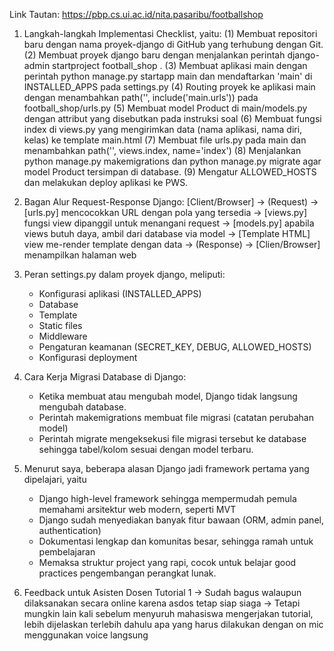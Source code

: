 Link Tautan: https://pbp.cs.ui.ac.id/nita.pasaribu/footballshop

1. Langkah-langkah Implementasi Checklist, yaitu:
    (1) Membuat repositori baru dengan nama proyek-django di GitHub yang terhubung dengan Git.
    (2) Membuat proyek django baru dengan menjalankan perintah django-admin startproject football_shop .
    (3) Membuat aplikasi main dengan perintah python manage.py startapp main dan mendaftarkan 'main' di INSTALLED_APPS pada settings.py
    (4) Routing proyek ke aplikasi main dengan menambahkan path('', include('main.urls')) pada football_shop/urls.py
    (5) Membuat model Product di main/models.py dengan attribut yang disebutkan pada instruksi soal
    (6) Membuat fungsi index di views.py yang mengirimkan data (nama aplikasi, nama diri, kelas) ke template main.html
    (7) Membuat file urls.py pada main dan menambahkan path('', views.index, name='index')
    (8) Menjalankan python manage.py makemigrations dan python manage.py migrate agar model Product tersimpan di database.
    (9) Mengatur ALLOWED_HOSTS dan melakukan deploy aplikasi ke PWS.

2. Bagan Alur Request-Response Django:
    [Client/Browser] -> (Request) -> [urls.py] mencocokkan URL dengan pola yang tersedia -> [views.py] fungsi view dipanggil untuk menangani request -> [models.py] apabila views butuh daya, ambil dari database via model -> [Template HTML] view me-render template dengan data -> (Response) -> [Clien/Browser] menampilkan halaman web

3. Peran settings.py dalam proyek django, meliputi:
    - Konfigurasi aplikasi (INSTALLED_APPS)
    - Database
    - Template
    - Static files
    - Middleware
    - Pengaturan keamanan (SECRET_KEY, DEBUG, ALLOWED_HOSTS)
    - Konfigurasi deployment

4. Cara Kerja Migrasi Database di Django:
    - Ketika membuat atau mengubah model, Django tidak langsung mengubah database.
    - Perintah makemigrations membuat file migrasi (catatan perubahan model)
    - Perintah migrate mengeksekusi file migrasi tersebut ke database sehingga tabel/kolom sesuai dengan model terbaru.

5. Menurut saya, beberapa alasan Django jadi framework pertama yang dipelajari, yaitu
    - Django high-level framework sehingga mempermudah pemula memahami arsitektur web modern, seperti MVT
    - Django sudah menyediakan banyak fitur bawaan (ORM, admin panel, authentication)
    - Dokumentasi lengkap dan komunitas besar, sehingga ramah untuk pembelajaran
    - Memaksa struktur project yang rapi, cocok untuk belajar good practices pengembangan perangkat lunak.

6. Feedback untuk Asisten Dosen Tutorial 1
    -> Sudah bagus walaupun dilaksanakan secara online karena asdos tetap siap siaga
    -> Tetapi mungkin lain kali sebelum menyuruh mahasiswa mengerjakan tutorial, lebih dijelaskan terlebih dahulu apa yang harus dilakukan dengan on mic menggunakan voice langsung